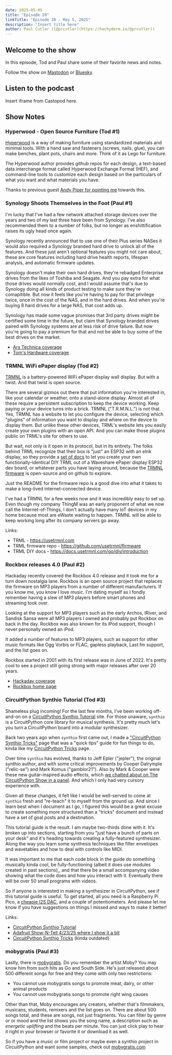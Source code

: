 ```yaml
---
date: 2025-05-05
title: "Episode 20"
linkTitle: "Episode 20 - May 5, 2025"
description: "Insert title here"
author: Paul Cutler ([@prcutler](https://hachyderm.io/@prcutler))
---
```


## Welcome to the show

In this episode, Tod and Paul share some of their favorite news and notes.

Follow the show on [Mastodon](https://www.circuitpythonshow.com/@thebootloader/follow) or [Bluesky](https://bsky.app/profile/thebootloader.net).

## Listen to the podcast

Insert iframe from Castopod here.

## Show Notes

### Hyperwood - Open Source Furniture (Tod #1)

[Hyperwood](https://hyperwood.org/) is a way of making furniture using standardized materials
and minimal tools. With a hand saw and fasteners (screws, nails, glue), you can make benches,
plant pots, chairs and more. Think of it as Lego for furniture.

The Hyperwood author provides github repos for each design, a text-based data interchange format
called  Hyperwood Exchange Format (HEF), and command-line tools to customize each design
based on the particulars of what you want and what materials you have.

Thanks to previous guest [Andy Piper for pointing me](https://macaw.social/@andypiper/114392576041698951)
towards this.


### Synology Shoots Themselves in the Foot (Paul #1)
I'm lucky that I've had a few network attached storage devices over the years and two of my last three have been from Synology. I've also recommended them to a number of folks, but no longer as enshittification raises its ugly head once again.

Synology recently announced that to use one of their Plus series NASes it would also required a Synology branded hard drive to unlock all of the features.  And these just aren't optional features you might not care about, these are core features including hard drive health reports, lifespan analysis, and automatic firmware updates.

Synology doesn't make their own hard drives, they're rebadged Enterprise drives from the likes of Toshiba and Seagate.  And you pay extra for what those drives would normally cost, and I would assume that's due to Synology doing all kinds of product testing to make sure they're comapitible.  But now it feels like you're having to pay for that privilege twice, once in the cost of the NAS, and in the hard drives.  And when you're buying 8 hard drives for a large NAS, that cost adds up.

Synology has made some vague promises that 3rd party drives might be certified some time in the future, but claim that Synology branded drives paired with Synology systems are at less risk of drive failure.  But now you're going to pay a premium for that and not be able to buy some of the best drives on the market.

* [Ars Technica coverage](https://arstechnica.com/gadgets/2025/04/synology-confirms-need-for-synology-branded-drives-in-newer-plus-series-nas/)
* [Tom's Hardware coverage](https://www.tomshardware.com/pc-components/nas/synology-requires-self-branded-drives-for-some-consumer-nas-systems-drops-full-functionality-and-support-for-third-party-hdds)

### TRMNL WiFi ePaper display (Tod #2)
[TRMNL](https://usetrmnl.com) is a battery-powered WiFi ePaper display wall display.
But with a twist. And that twist is open source.

There are several gizmos out there that put information you're interested in,
like your calendar or weather, onto a stand-alone display. Almost all of these require
a persistent subscription to keep the device working.  Keep paying or your device turns into a brick.
TRMNL ("T.R.M.N.L.") is not that.  Yes, TRMNL has a website to let you configure the device,
selecting which "plugins" of information you want to display and where on the device to display them.
But unlike these other devices, TRML's website lets you easily create your own plugins
with an open API. And you can make those plugins public on TRML's site for others to use.

But wait, not only is it open in its protocol, but in its entirety. The folks behind TRML
recognize that their box is "just" an ESP32 with an eInk display, so they provide a [
set of docs](https://docs.usetrmnl.com/go/diy/introduction) to let you create
your own functionally-identical DIY TRML out of a Waveshare ePaper display ESP32 dev board,
or whatever parts you have laying around, because the
[TRMNL firmware](https://github.com/usetrmnl/firmware) is open-source and on github to explore.

Just the README for the firmware repo is a good dive into what it takes to make a long-lived internet-connected device.

I've had a TRMNL for a few weeks now and it was incredibly easy to set up.
Even though my company ThingM was an early proponent of what we now call
the Internet-of-Things, I don't actually have many IoT devices in my home because
most are eWaste waiting to happen. TRMNL will be able to keep working long after
its company servers go away.

Links:
- TRML - https://usetrmnl.com
- TRML firmware repo - https://github.com/usetrmnl/firmware
- TRML DIY docs - https://docs.usetrmnl.com/go/diy/introduction

### Rockbox releases 4.0 (Paul #2)
Hackaday recently covered the Rockbox 4.0 release and it took me for a turn down nostalgia lane.  Rockbox is an open source project that replaces the firmware on MP3 players from a number of different manufacturers.  If you know me, you know I love music. I'm dating myself as I fondly remember having a slew of MP3 players before smart phones and streaming took over.

Looking at the support for MP3 players such as the early Archos, IRiver, and Sandisk Sansa were all MP3 players I owned and probably put Rockbox on back in the day.  Rockbox was also known for its iPod support, though I never personally owned an iPod.

It added a number of features to MP3 players, such as support for other music formats like Ogg Vorbis or FLAC, gapless playback, Last.fm support, and the list goes on.

Rockbox started in 2001 with its first release was in June of 2022.  It's pretty cool to see a project still going strong with major releases after over 20 years.

* [Hackaday coverage](https://hackaday.com/2025/04/19/rockbox-4-0-released/)
* [Rockbox home page](https://www.rockbox.org)

### CircuitPython Synthio Tutorial (Tod #3)

Shameless plug incoming! For the last few months, I've been working off-and-on
on a [CircuitPython Synthio Tutorial](https://todbot.github.io/CircuitPython_Synthio_Tutorial/) site.
For those unaware, `synthio` is a CircuitPython core library for musical synthesis.
It's pretty much let's you turn a CircuitPython board into a modular synthesizer.

Back two years ago when `synthio` first came out, I made a
["CircuitPython Synthio Tricks"](https://github.com/todbot/circuitpython-synthio-tricks) page
that was a "quick tips" guide for fun things to do, kinda like my [CircuitPython Tricks](https://github.com/todbot/circuitpython-tricks) page.

Over time `synthio` has evolved, thanks to Jeff Epler ("jepler"), the
original synthio author, and with some critical improvements by
Cooper Dalrymple ("relic-se") and Mark Komus ("gamblor21").
Also by Mark & Cooper were these new guitar-inspired audio effects,
which [we chatted about on The CircuitPython Show in a panel](https://www.circuitpythonshow.com/@circuitpythonshow/episodes/audio-effects-panel-discussion).
And which I only had very cursory experience with.

Given all these changes, it felt like I would be well-served to come at `synthio`
fresh and "re-teach" it to myself from the ground up.  And since I learn best when
I document as I go, I figured this would be a great excuse to create something more
structured than a "tricks" document and instead have a set of goal posts and a destination.

This tutorial guide is the result. I am maybe two-thirds done with it. It's broken
up into sections, starting from you "just have a bunch of parts on your desk" and
it's heading towards creating a fully-featured synthesizer.
Along the way you learn some synthesis techniques like filter envelopes and wavetables
and how to deal with controls like MIDI.

It was important to me that each code block in the guide do something musically
kinda cool, be fully-functioning (albeit it does use modules created in past sections),,
and that there be a small accompanying video showing what the code does and how
you interact with it.  Eventually there will be over 50 small programs with videos.

So if anyone is interested in making a synthesizer in CircuitPython, see
if this tutorial guide is useful. To get started, all you need is a Raspberry Pi Pico,
a [cheapie I2S DAC](https://todbot.com/blog/2023/05/16/cheap-stereo-line-out-i2s-dac-for-circuitpython-arduino-synths/),
and a couple of potentiometers. And please let me know if you have suggestions
on things I missed and ways to make it better!

Links:
- [CircuitPython Synthio Tutorial](https://todbot.github.io/CircuitPython_Synthio_Tutorial/)
- [Adafruit Show-N-Tell 4/23/25 where I show it a bit](https://www.youtube.com/live/PUzCYALKXqY?si=P_EpC3gucNgY6SRE&t=1187)
- [CircuitPython Synthio Tricks](https://github.com/todbot/circuitpython-synthio-tricks) (kinda outdated)

### mobygratis (Paul #3)
Lastly, there is [mobygratis](https://mobygratis.com).  Do you remember the artist Moby?  You may know him from such hits as Go and South Side.  He's just released about 500 different songs for free and they come with only two restrictions:
* You cannot use mobygratis songs to promote meat, dairy, or other animal products
* You cannot use mobygratis songs to promote right wing causes

Other than that, Moby encourages any creators, whether that's filmmakers, musicans, students, remixers and the list goes on.  There are about 500 songs total, and these are songs, not just fragments.  You can filter by genre or or mood and the list shows you the song name, a description such as *energetic uplifting* and the beats per minute.  You can just click play to hear it right in your browser or favorite it or download it as well.

So if you have a music or film project or maybe even a synthio project in CircuitPython and want some samples, check out [mobygratis.com](https://mobygratis.com)
